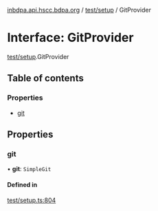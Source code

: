 [inbdpa.api.hscc.bdpa.org](../README.md) / [test/setup](../modules/test_setup.md) / GitProvider

# Interface: GitProvider

[test/setup](../modules/test_setup.md).GitProvider

## Table of contents

### Properties

- [git](test_setup.GitProvider.md#git)

## Properties

### git

• **git**: `SimpleGit`

#### Defined in

[test/setup.ts:804](https://github.com/nhscc/inbdpa.api.hscc.bdpa.org/blob/742232e/test/setup.ts#L804)

